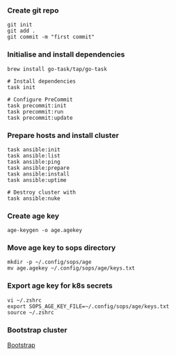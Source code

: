 

### Create git repo
```
git init
git add .
git commit -m "first commit"
```

### Initialise and install dependencies
```
brew install go-task/tap/go-task

# Install dependencies
task init

# Configure PreCommit
task precommit:init
task precommit:run
task precommit:update
```

### Prepare hosts and install cluster
```
task ansible:init
task ansible:list
task ansible:ping
task ansible:prepare
task ansible:install
task ansible:uptime

# Destroy cluster with
task ansible:nuke
```

### Create age key
```
age-keygen -o age.agekey
```

### Move age key to sops directory
```
mkdir -p ~/.config/sops/age
mv age.agekey ~/.config/sops/age/keys.txt
```

### Export age key for k8s secrets
```
vi ~/.zshrc
export SOPS_AGE_KEY_FILE=~/.config/sops/age/keys.txt
source ~/.zshrc
```

### Bootstrap cluster
[Bootstrap](kubernetes/bootstrap/README.md)
